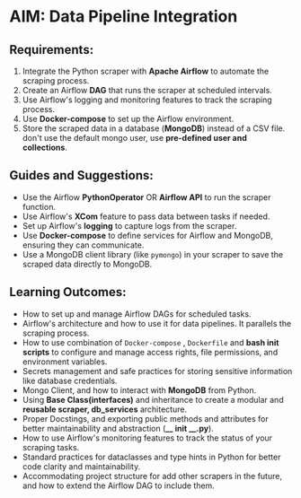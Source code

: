 # AIM: Data Pipeline Integration

## Requirements:
1. Integrate the Python scraper with **Apache Airflow** to automate the scraping process.
2. Create an Airflow **DAG** that runs the scraper at scheduled intervals.
3. Use Airflow's logging and monitoring features to track the scraping process.
4. Use **Docker-compose** to set up the Airflow environment.
5. Store the scraped data in a database (**MongoDB**) instead of a CSV file. don't use the default mongo user, use **pre-defined user and collections**.

## Guides and Suggestions:
- Use the Airflow **PythonOperator** OR **Airflow API**  to run the scraper function.
- Use Airflow's **XCom** feature to pass data between tasks if needed.
- Set up Airflow's **logging** to capture logs from the scraper.
- Use **Docker-compose** to define services for Airflow and MongoDB, ensuring they can communicate.
- Use a MongoDB client library (like `pymongo`) in your scraper to save the scraped data directly to MongoDB.

## Learning Outcomes:
- How to set up and manage Airflow DAGs for scheduled tasks.
- Airflow's architecture and how to use it for data pipelines. It parallels the scraping process.
- How to use combination of `Docker-compose` , `Dockerfile` and **bash init scripts** to configure and manage access rights, file permissions, and environment variables.
- Secrets management and safe practices for storing sensitive information like database credentials.
- Mongo Client, and how to interact with **MongoDB** from Python.
- Using **Base Class(interfaces)** and inheritance to create a modular and **reusable scraper, db_services** architecture.
- Proper Docstings, and exporting public methods and attributes for better maintainability and abstraction (**__ init __.py**). 
- How to use Airflow's monitoring features to track the status of your scraping tasks.
- Standard practices for dataclasses and type hints in Python for better code clarity and maintainability.
- Accommodating project structure for add other scrapers in the future, and how to extend the Airflow DAG to include them.
